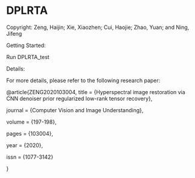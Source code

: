# DPLRTA

Copyright: Zeng, Haijin; Xie, Xiaozhen; Cui, Haojie; Zhao, Yuan; and Ning, Jifeng

Getting Started:

Run DPLRTA_test

Details:

For more details, please refer to the following research paper:

@article{ZENG2020103004,
title = {Hyperspectral image restoration via CNN denoiser prior regularized low-rank tensor recovery},

journal = {Computer Vision and Image Understanding},

volume = {197-198},

pages = {103004},

year = {2020},

issn = {1077-3142}

}
